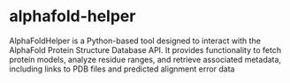 # alphafold-helper
 AlphaFoldHelper is a Python-based tool designed to interact with the AlphaFold Protein Structure Database API. It provides functionality to fetch protein models, analyze residue ranges, and retrieve associated metadata, including links to PDB files and predicted alignment error data
